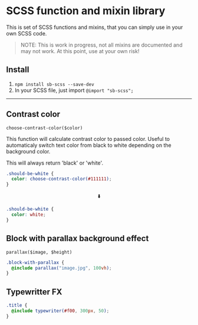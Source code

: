 # SCSS function and mixin library

This is set of SCSS functions and mixins, that you can simply use in your own SCSS code.

> NOTE: This is work in progress, not all mixins are documented and may not work. At this point, use at your own risk!

## Install

1. `npm install sb-scss --save-dev`
2. In your SCSS file, just import `@import "sb-scss";`

---

## Contrast color

`choose-contrast-color($color)`

This function will calculate contrast color to passed color. Useful to automaticaly switch text color from black to white depending on the background color.

This will always return 'black' or 'white'.

```scss
.should-be-white {
  color: choose-contrast-color(#111111);
}
```

<p align="center">⬇️</p>

```css
.should-be-white {
  color: white;
}
```

## Block with parallax background effect

`parallax($image, $height)`

```scss
.block-with-parallax {
  @include parallax("image.jpg", 100vh);
}
```

## Typewritter FX

```scss
.title {
  @include typewriter(#f00, 300px, 50);
}
```
